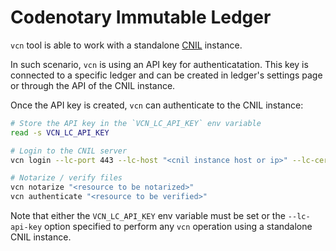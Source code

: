 # Codenotary Immutable Ledger

`vcn` tool is able to work with a standalone [CNIL] instance.

In such scenario, `vcn` is using an API key for authenticatation.
This key is connected to a specific ledger
and can be created in ledger's settings page
or through the API of the CNIL instance.

Once the API key is created, `vcn` can authenticate to the CNIL instance:

```sh
# Store the API key in the `VCN_LC_API_KEY` env variable
read -s VCN_LC_API_KEY

# Login to the CNIL server
vcn login --lc-port 443 --lc-host "<cnil instance host or ip>" --lc-cert "<path to cnil's certificate file>"

# Notarize / verify files
vcn notarize "<resource to be notarized>"
vcn authenticate "<resource to be verified>"
```

Note that either the `VCN_LC_API_KEY` env variable must be set or the `--lc-api-key` option specified
to perform any `vcn` operation using a standalone CNIL instance.

[CNIL]: https://www.codenotary.com/products/immutable-ledger
